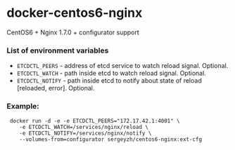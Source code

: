 docker-centos6-nginx
====================

CentOS6 + Nginx 1.7.0 + configurator support


### List of environment variables

* `ETCDCTL_PEERS` - address of etcd service to watch reload signal. Optional.
* `ETCDCTL_WATCH` - path inside etcd to watch reload signal. Optional.
* `ETCDCTL_NOTIFY` - path inside etcd to notify about state of reload [reloaded, error]. Optional.

### Example:

```
 docker run -d -e -e ETCDCTL_PEERS="172.17.42.1:4001" \
	-e ETCDCTL_WATCH=/services/nginx/reload \
	-e ETCDCTL_NOTIFY=/services/nginx/notify \
	--volumes-from=configurator sergeyzh/centos6-nginx:ext-cfg
```
